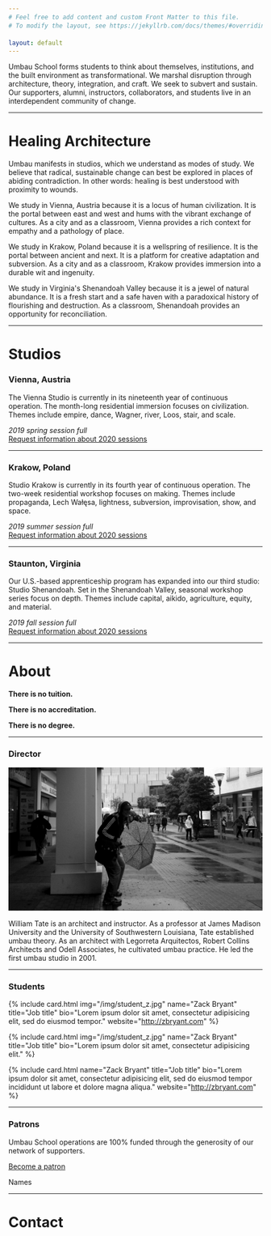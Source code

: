 ```yaml
---
# Feel free to add content and custom Front Matter to this file.
# To modify the layout, see https://jekyllrb.com/docs/themes/#overriding-theme-defaults

layout: default
---
```


Umbau School forms students to think about themselves, institutions, and the built environment as transformational. We marshal disruption through architecture, theory, integration, and craft. We seek to subvert and sustain. Our supporters, alumni, instructors, collaborators, and students live in an interdependent community of change.

***
   
# Healing Architecture
        
Umbau manifests in studios, which we understand as modes of study. We believe that radical, sustainable change can best be explored in places of abiding contradiction. In other words: healing is best understood with proximity to wounds.   

We study in Vienna, Austria because it is a locus of human civilization. It is the portal between east and west and hums with the vibrant exchange of cultures. As a city and as a classroom, Vienna provides a rich context for empathy and a pathology of place.  

We study in Krakow, Poland because it is a wellspring of resilience. It is the portal between ancient and next. It is a platform for creative adaptation and subversion. As a city and as a classroom, Krakow provides immersion into a durable wit and ingenuity.  

We study in Virginia's Shenandoah Valley because it is a jewel of natural abundance. It is a fresh start and a safe haven with a paradoxical history of flourishing and destruction. As a classroom, Shenandoah provides an opportunity for reconciliation.   
  
*** 
 
# Studios

### Vienna, Austria
The Vienna Studio is currently in its nineteenth year of continuous operation. The month-long residential immersion focuses on civilization. Themes include empire, dance, Wagner, river, Loos, stair, and scale.
   
_2019 spring session full_   
[Request information about 2020 sessions](#)
   
***   
   
### Krakow, Poland
Studio Krakow is currently in its fourth year of continuous operation. The two-week residential workshop focuses on making. Themes include propaganda, Lech Wałęsa, lightness, subversion, improvisation, show, and space.
  
_2019 summer session full_   
[Request information about 2020 sessions](#)
    
***    
    
### Staunton, Virginia
Our U.S.-based apprenticeship program has expanded into our third studio: Studio Shenandoah. Set in the Shenandoah Valley, seasonal workshop series focus on depth. Themes include capital, aikido, agriculture, equity, and material.
    
_2019 fall session full_   
[Request information about 2020 sessions](#) 
     
***     
  
# About

**There is no tuition.**  

**There is no accreditation.**   
  
**There is no degree.**    
   
***
    
### Director

<img src="/img/Tate.jpg" alt="William Tate">

William Tate is an architect and instructor. As a professor at James Madison University and the University of Southwestern Louisiana, Tate established umbau theory. As an architect with Legorreta Arquitectos, Robert Collins Architects and Odell Associates, he cultivated umbau practice. He led the first umbau studio in 2001.

***  
   
### Students  

<div class="person-grid">

{% include card.html
    img="/img/student_z.jpg"
    name="Zack Bryant"
    title="Job title"
    bio="Lorem ipsum dolor sit amet, consectetur adipisicing elit, sed do eiusmod tempor."
    website="http://zbryant.com"
%}

{% include card.html
    img="/img/student_z.jpg"
    name="Zack Bryant"
    title="Job title"
    bio="Lorem ipsum dolor sit amet, consectetur adipisicing elit."
%}

{% include card.html
    name="Zack Bryant"
    title="Job title"
    bio="Lorem ipsum dolor sit amet, consectetur adipisicing elit, sed do eiusmod tempor incididunt ut labore et dolore magna aliqua."
    website="http://zbryant.com"
%}

</div>

***
  
### Patrons  
Umbau School operations are 100% funded through the generosity of our network of supporters.   

[Become a patron](#)

Names  

***   
   
# Contact
